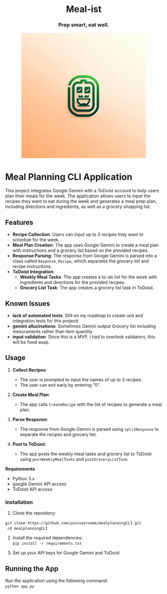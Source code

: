 <h1 align="Center"> Meal-ist </h1>
<h3 align="Center"> Prep smart, eat well.</h3>


<p align="center">
<img width=400px height=400px src="https://github.com/fernando-g-fraga/MealIst/blob/main/util/Design%201.png">
</p>


# Meal Planning CLI Application

This project integrates Google Gemini with a ToDoist account to help users plan their meals for the week. The application allows users to input the recipes they want to eat during the week and generates a meal prep plan, including directions and ingredients, as well as a grocery shopping list.

## Features

- **Recipe Collection**: Users can input up to 3 recipes they want to schedule for the week.
- **Meal Plan Creation**: The app uses Google Gemini to create a meal plan with instructions and a grocery list based on the provided recipes.
- **Response Parsing**: The response from Google Gemini is parsed into a class called `Response_Recipe`, which separates the grocery list and recipe instructions.
- **ToDoist Integration**: 
  - **Weekly Meal Tasks**: The app creates a to-do list for the week with ingredients and directions for the provided recipes.
  - **Grocery List Task**: The app creates a grocery list task in ToDoist.

## Known Issues
- **lack of automated tests**: Still on my roadmap to create unit and integration tests for this projectt
- **gemini allucinations**: Sometimes Gemini output Grocery list including mesuraments rather than item quantity
- **input validation**: Since this is a MVP, i had to overlook validators, this will be fixed asap.   

## Usage

1. **Collect Recipes**:
    - The user is prompted to input the names of up to 3 recipes.
    - The user can exit early by entering "0".

2. **Create Meal Plan**:
    - The app calls `CreateRecipe` with the list of recipes to generate a meal plan.

3. **Parse Response**:
    - The response from Google Gemini is parsed using `splitResponse` to separate the recipes and grocery list.

4. **Post to ToDoist**:
    - The app posts the weekly meal tasks and grocery list to ToDoist using `postWeeklyMealTasks` and `postGroceryListTask`.

**Requirements**
- Python 3.x
- google Gemini API access
- ToDoist API access
###  Installation
1. Clone the repository:

```git clone https://github.com/yourusername/mealplanningCLI.git```<br>
``` cd mealplanningCLI```

2. Install the required dependencies:<br>
```pip install -r requirements.txt```

3. Set up your API keys for Google Gemini and ToDoist.

## Running the App
Run the application using the following command:<br>
```python app.py```
